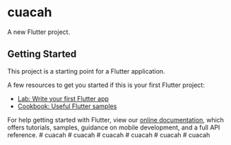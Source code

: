 # cuacah

A new Flutter project.

## Getting Started

This project is a starting point for a Flutter application.

A few resources to get you started if this is your first Flutter project:

- [Lab: Write your first Flutter app](https://flutter.dev/docs/get-started/codelab)
- [Cookbook: Useful Flutter samples](https://flutter.dev/docs/cookbook)

For help getting started with Flutter, view our
[online documentation](https://flutter.dev/docs), which offers tutorials,
samples, guidance on mobile development, and a full API reference.
#   c u a c a h  
 #   c u a c a h  
 #   c u a c a h  
 #   c u a c a h  
 #   c u a c a h  
 #   c u a c a h  
 
